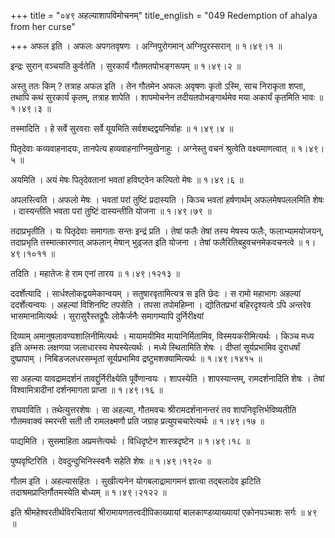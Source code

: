 +++
title = "०४९ अहल्याशापविमोचनम्"
title_english = "049 Redemption of ahalya from her curse"

+++
अफल इति । अफलः अपगतवृषणः । अग्निपुरोगमान् अग्निपुरस्सरान्  ॥  १।४९।१ ॥   

  

इन्द्रः सुरान् वञ्चयति कुर्वतेति । सुरकार्यं गौतमतपोभङ्गरूपम्  ॥  १।४९।२ ॥   

  

अस्तु ततः किम् ? तत्राह अफल इति । तेन गौतमेन अफलः अवृषणः कृतो ऽस्मि, साच निराकृता शप्ता, तथापि कथं सुरकार्यं कृतम्, तत्राह शापेति । शापमोचनेन तदीयतपोभङ्गार्थमेव मया अकार्यं कृतमिति भावः  ॥  १।४९।३ ॥   

  

तस्मादिति । हे सर्वे सुरवराः सर्वे यूयमिति सर्वशब्दद्वयनिर्वाहः  ॥  १।४९।४ ॥   

  

पितृदेवाः कव्यवाहनादयः, तानपेत्य हव्यवाहनाग्निमुखेनाहुः । अग्नेस्तु वचनं श्रुत्वेति वक्ष्यमाणत्वात्  ॥  १।४९।५ ॥   

  

अयमिति । अयं मेषः पितृदेवतानां भवतां हविष्ट्वेन कल्पितो मेषः  ॥  १।४९।६ ॥   

  

अपलस्त्विति । अफलो मेषः । भवतां परां तुष्टिं प्रदास्यति । किञ्च भवतां हर्षणार्थम् अफलमेषपललमिति शेषः । दास्यन्तीति भवता परां तुष्टिं दास्यन्तीति योजना  ॥  १।४९।७९ ॥   

  

तदाप्रभृतीति । यः पितृदेवाः समागताः सन्तः इन्द्रं प्रति । तेषां फलैः तेषां तस्य मेषस्य फलैः, फलाभ्यामयोजयन्, तदाप्रभृति तस्मात्कारणात् अफलान् मेषान् भुढ्जत इति योजना । तेषां फलैरितिबहुवचनमेकवचनत्वे  ॥  १।४९।१०११ ॥   

  

तदिति । महातेजः हे राम एनां तारय  ॥  १।४९।१२१३ ॥   

  

ददर्शेत्यादि । सार्धश्लोकद्वयमेकान्वयम् । सतुषारवृतामित्यत्र स इति छेदः । स रामो महाभागः अहल्यां ददर्शेत्यन्वयः । अहल्यां विशिनष्टि तपसेति । तपसा तपोमहिम्ना । द्योतितप्रभां बहिरदृश्यत्वे ऽपि अन्तरेव भासमानामित्यर्थः । सुरासुरैस्तद्रूपैः लोकैर्जनैः समागम्यापि दुर्निरीक्ष्यां  

दिव्याम् अमानुषलावण्यशालिनीमित्यर्थः । मायामयीमिव मायानिर्मितामिव, विस्मयकरीमित्यर्थः । किञ्च मध्य इति अम्भसः लक्षणया जलाधारस्य मेघस्येत्यर्थः । मध्ये स्थितामिति शेषः । दीप्तां सूर्यप्रभामिव दुराधर्षां दुष्प्रापाम् । निबिडजलधरसम्भृतां सूर्यप्रभामिव द्रष्टुमशक्यामित्यर्थः  ॥  १।४९।१४१५ ॥   

  

सा अहल्या यावद्रामदर्शनं तावद्दुर्निरीक्ष्येति पूर्वेणान्वयः । शापस्येति । शापस्यान्तम्, रामदर्शनादिति शेषः । तेषां विश्वामित्रादीनां दर्शनमागता प्राप्ता  ॥  १।४९।१६ ॥   

  

राघवाविति । तथेत्युत्तरशेषः । सा अहल्या, गौतमवचः श्रीरामदर्शनानन्तरं तव शापनिवृत्तिर्भविष्यतीति गौतमवाक्यं स्मरन्ती सती तौ रामलक्ष्मणौ प्रति जग्राह प्रत्युपचचारेत्यर्थः  ॥  १।४९।१७ ॥   

  

पाद्यमिति । सुसमाहिता अप्रमत्तेत्यर्थः । विधिदृष्टेन शास्त्रदृष्टेन  ॥  १।४९।१८ ॥   

  

पुष्पवृष्टिरिति । देवदुन्दुभिनिस्स्वनैः सहेति शेषः  ॥  १।४९।१९२० ॥   

  

गौतम इति । अहल्यासहितः । सुखीत्यनेन योगबलाद्रामागमनं ज्ञात्वा तद्बलादेव झटिति तदाश्रमप्राप्तिर्गौतमस्येति बोध्यम्  ॥  १।४९।२१२२ ॥   

  

इति श्रीमहेश्वरतीर्थविरचितायां श्रीरामायणतत्त्वदीपिकाख्यायां बालकाण्डव्याख्यायां एकोनपञ्चाशः सर्गः  ॥  ४९  ॥   

  

  


